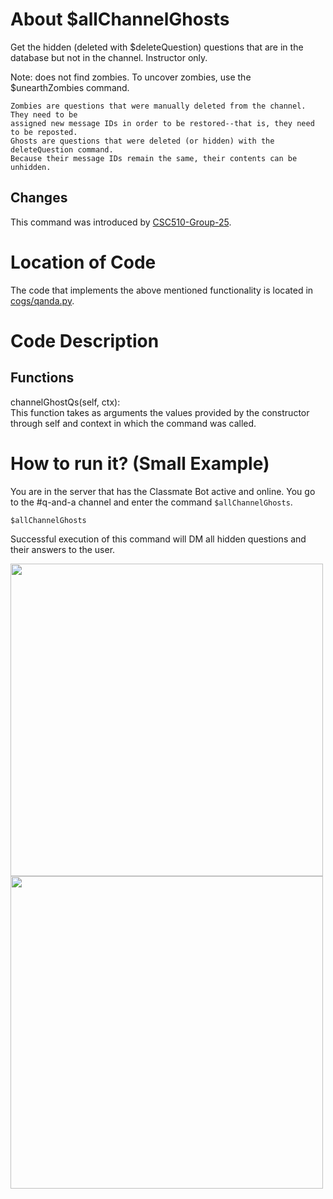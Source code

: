 # About $allChannelGhosts

Get the hidden (deleted with $deleteQuestion) questions that are in the database but not in the channel. Instructor only.

Note: does not find zombies. To uncover zombies, use the $unearthZombies command.

```
Zombies are questions that were manually deleted from the channel. They need to be
assigned new message IDs in order to be restored--that is, they need to be reposted.
Ghosts are questions that were deleted (or hidden) with the deleteQuestion command.
Because their message IDs remain the same, their contents can be unhidden.
```

## Changes

This command was introduced by [CSC510-Group-25](https://github.com/CSC510-Group-25/ClassMateBot/).

# Location of Code
The code that implements the above mentioned functionality is located in [cogs/qanda.py](https://github.com/maddaicita/ClassMateBot-1.1/blob/main/cogs/qanda.py).

# Code Description
## Functions
channelGhostQs(self, ctx): <br>
This function takes as arguments the values provided by the constructor through self and context in which the command was called.

# How to run it? (Small Example)
You are in the server that has the Classmate Bot active and online. You go to
the #q-and-a channel and enter the command `$allChannelGhosts`.

`$allChannelGhosts`

Successful execution of this command will DM all hidden questions and their answers to the user.

<img src="https://github.com/maddaicita/ClassMateBot-1.1/blob/main/data/proj3media/allChannelGhosts/acg1.png?raw=true" width="500">

<img src="https://github.com/maddaicita/ClassMateBot-1.1/blob/main/data/proj3media/allChannelGhosts/acg2.png?raw=true" width="500">